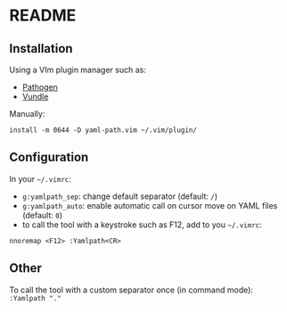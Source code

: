 # README

## Installation

Using a VIm plugin manager such as:
* [Pathogen](https://github.com/tpope/vim-pathogen)
* [Vundle](https://github.com/VundleVim/Vundle.vim)

Manually:
```console
install -m 0644 -D yaml-path.vim ~/.vim/plugin/
```

## Configuration

In your `~/.vimrc`:
- `g:yamlpath_sep`: change default separator (default: `/`)
- `g:yamlpath_auto`: enable automatic call on cursor move on YAML files (default: `0`)
- to call the tool with a keystroke such as F12, add to you `~/.vimrc`:
```
nnoremap <F12> :Yamlpath<CR>
```

## Other

To call the tool with a custom separator once (in command mode):
`:Yamlpath "."`

<!-- Local Variables: -->
<!-- End: -->
